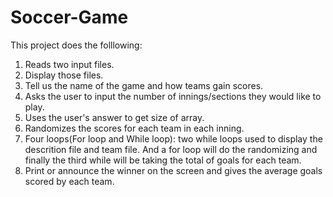 # Soccer-Game
This project does the folllowing:
1. Reads two  input files.
2. Display those files.  
3. Tell us the name of the game and how teams gain scores. 
4. Asks the user to input the number of innings/sections they would like to play. 
5. Uses the user's answer to get size of array.
6. Randomizes the scores for each team in each inning.
7. Four loops(For loop and While loop): two while loops used to display the descrition file and team file.    And a for loop will do the randomizing and finally the third while  will be taking the total of goals for each team. 
8. Print or announce the winner on the screen and gives the average goals scored by each team.

